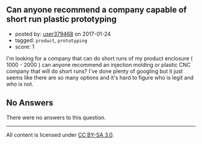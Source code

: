 ## Can anyone recommend a company capable of short run plastic prototyping

- posted by: [user379468](https://stackexchange.com/users/159826/user379468) on 2017-01-24
- tagged: `product`, `prototyping`
- score: 1

I'm looking for a company that can do short runs of my product enclosure ( 1000 - 2000 ) can anyone recommend an injection molding or plastic CNC company that will do short runs? I've done plenty of googling but it just seems like there are so many options and it's hard to figure who is legit and who is not.

## No Answers

There were no answers to this question.


---

All content is licensed under [CC BY-SA 3.0](https://creativecommons.org/licenses/by-sa/3.0/).
